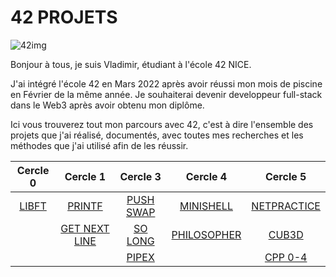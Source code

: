 
# 42 PROJETS
![42img](https://github.com/Vlad-PLK/Vlad-PLK/assets/61476758/e2238bb7-9b48-49fe-98d3-4fb85ce0278a)

Bonjour à tous, je suis Vladimir, étudiant à l'école 42 NICE.

J'ai intégré l'école 42 en Mars 2022 après avoir réussi mon mois de piscine en Février de la même année.
Je souhaiterai devenir developpeur full-stack dans le Web3 après avoir obtenu mon diplôme.

Ici vous trouverez tout mon parcours avec 42, c'est à dire l'ensemble des projets que j'ai réalisé, documentés, avec toutes mes recherches et les méthodes que j'ai utilisé afin de les réussir.

| Cercle 0        | Cercle 1           |  Cercle 3    | Cercle 4   | Cercle 5  |
| :------------:   | :-------------: | :---------: | :---------: | :---------: |
| [LIBFT](https://github.com/Vlad-PLK/LIBFT)           | [PRINTF](https://github.com/Vlad-PLK/PRINTF)          |  [PUSH SWAP](https://github.com/Vlad-PLK/PUSH_SWAP) | [MINISHELL](https://github.com/Vlad-PLK/MINISHELL) | [NETPRACTICE](https://github.com/Vlad-PLK/NETPRACTICE) |
|                     | [GET NEXT LINE](https://github.com/Vlad-PLK/GET_NEXT_LINE)   | [SO LONG](https://github.com/Vlad-PLK/SO_LONG)    | [PHILOSOPHER](https://github.com/Vlad-PLK/PHILOSOPHER) | [CUB3D](https://github.com/Rilemko/42_cub3d) |
|                     |                    | [PIPEX](https://github.com/Vlad-PLK/PIPEX)      |             | [CPP 0-4](https://github.com/Vlad-PLK/LIBFT) |
